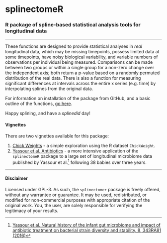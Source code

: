 # splinectomeR
### R package of spline-based statistical analysis tools for longitudinal data
***
These functions are designed to provide statistical analyses in _real_ longitudinal data, which may be missing timepoints, possess limited data at some timepoints, have noisy biological variability, and variable numbers of observations per individual being measured. Comparisons can be made between two groups or within a single group for a non-zero change over the independent axis; both return a p-value based on a randomly permuted distribution of the real data. There is also a function for measuring significant differences at intervals across the entire x series (e.g. time) by interpolating splines from the original data.  
  
For information on installation of the package from GitHub, and a basic outline of the functions, [go here](installation_introduction.html).  
  
Happy splining, and have a _splinedid_ day!
  
#### Vignettes
There are two vignettes available for this package:
1. [Chick Weights](chickweights_web.html) - a simple exploration using the R dataset `ChickWeight`.
1. [Yassour et al. Antibiotics](yassour_antibiotics_web.html) - a more intensive application of the `splinectomeR` package to a large set of longitudinal microbiome data published by Yassour et al.[^1] following 38 babies over three years.
  
***  
  
[^1]: [Yassour et al. Natural history of the infant gut microbiome and impact of antibiotic treatment on bacterial strain diversity and stability. 8, 343RA81 (2016)](http://stm.sciencemag.org/content/8/343/343ra81.short)  
  
  
  
#### Disclaimer
Licensed under GPL-3. As such, the `splinectomer` package is freely offered, without any warrantee or guarantee. It may be used, redistributed, or modified for non-commercial purposes with appropriate citation of the original work. You, the user, are solely responsible for verifying the legitimacy of your results.  
  
